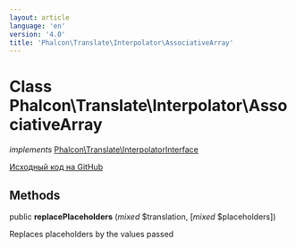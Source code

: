 ```yaml
---
layout: article
language: 'en'
version: '4.0'
title: 'Phalcon\Translate\Interpolator\AssociativeArray'
---
```

# Class **Phalcon\Translate\Interpolator\AssociativeArray**

*implements* [Phalcon\Translate\InterpolatorInterface](Phalcon_Translate_InterpolatorInterface)

<a href="https://github.com/phalcon/cphalcon/tree/v4.0.0/phalcon/translate/interpolator/associativearray.zep" class="btn btn-default btn-sm">Исходный код на GitHub</a>

## Methods

public **replacePlaceholders** (*mixed* $translation, [*mixed* $placeholders])

Replaces placeholders by the values passed